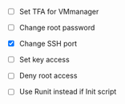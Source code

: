- [ ] Set TFA for VMmanager 
- [ ] Change root password 
- [x] Change SSH port 
- [ ] Set key access 
- [ ] Deny root access 


- [ ] Use Runit instead if Init script
